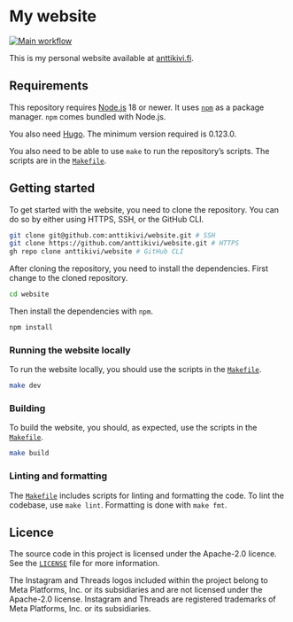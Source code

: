 # My website

[![Main workflow](https://github.com/anttikivi/website/actions/workflows/main.yml/badge.svg)](https://github.com/anttikivi/website/actions/workflows/main.yml)

This is my personal website available at
[anttikivi.fi](https://www.anttikivi.fi).

## Requirements

This repository requires [Node.js](https://nodejs.org) 18 or newer. It uses
[`npm`](https://www.npmjs.com) as a package manager. `npm` comes bundled with
Node.js.

You also need [Hugo](https://gohugo.io). The minimum version required is 0.123.0.

You also need to be able to use `make` to run the repository’s scripts. The
scripts are in the [`Makefile`](/Makefile).

## Getting started

To get started with the website, you need to clone the repository. You can do so
by either using HTTPS, SSH, or the GitHub CLI.

```sh
git clone git@github.com:anttikivi/website.git # SSH
git clone https://github.com/anttikivi/website.git # HTTPS
gh repo clone anttikivi/website # GitHub CLI
```

After cloning the repository, you need to install the dependencies. First change
to the cloned repository.

```sh
cd website
```

Then install the dependencies with `npm`.

```sh
npm install
```

### Running the website locally

To run the website locally, you should use the scripts in the
[`Makefile`](/Makefile).

```sh
make dev
```

### Building

To build the website, you should, as expected, use the scripts in the
[`Makefile`](/Makefile).

```sh
make build
```

### Linting and formatting

The [`Makefile`](/Makefile) includes scripts for linting and formatting the
code. To lint the codebase, use `make lint`. Formatting is done with `make fmt`.

## Licence

The source code in this project is licensed under the Apache-2.0 licence. See
the [`LICENSE`](LICENSE) file for more information.

The Instagram and Threads logos included within the project belong to Meta
Platforms, Inc. or its subsidiaries and are not licensed under the Apache-2.0
license. Instagram and Threads are registered trademarks of Meta Platforms, Inc.
or its subsidiaries.
